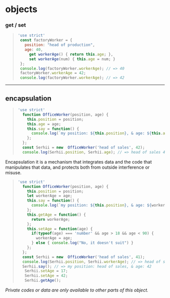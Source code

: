 # objects

### get / set
> ```javascript
> 'use strict'
>  const factoryWorker = {
>    position: "head of production",
>    age: 40,
>      get workerAge() { return this.age; },
>      set workerAge(num) { this.age = num; }
>  };
>  console.log(factoryWorker.workerAge); // => 40
>  factoryWorker.workerAge = 42;
>  console.log(factoryWorker.workerAge); // => 42
> ```  
___  
## encapsulation

> ```javascript
> 'use strict'
>   function OfficeWorker(position, age) {
>     this.position = position;
>     this.age = age;  
>     this.say = function() {
>       console.log(`my position: ${this.position}, & age: ${this.age}` );
>     };
>   };
>   const Serhii = new  OfficeWorker('head of sales', 42);
>   console.log(Serhii.position, Serhii.age); // => head of sales 42
> ```

Encapsulation it is a mechanism that integrates data and the code that manipulates that data, and protects both from outside interference or misuse.
> ```javascript
> 'use strict'
>   function OfficeWorker(position, age) {
>     this.position = position;
>     let workerAge = age;  
>     this.say = function() {
>       console.log(`my position: ${this.position}, & age: ${workerAge}` );
>     };
>     this.getAge = function() {
>       return workerAge;
>     };
>     this.setAge = function(age) {
>       if(typeof(age) === 'number' && age > 18 && age < 90) {
>         workerAge = age;
>       } else { console.log("No, it doesn't suit") }
>     };
>   };
>   const Serhii = new  OfficeWorker('head of sales', 41);
>   console.log(Serhii.position, Serhii.workerAge); // => head of sales undefined
>   Serhii.say(); // => my position: head of sales, & age: 42
>    Serhii.setAge = 17;
>    Serhii.setAge = 42;
>    Serhii.getAge();
> ```
_Private codes or data are only available to other parts of this object._








